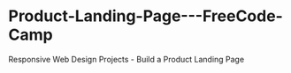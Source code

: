 # Product-Landing-Page---FreeCode-Camp
Responsive Web Design Projects - Build a Product Landing Page
